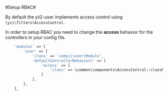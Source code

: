 #Setup RBAC#

By default the yii2-user implements access control using `\yii\filters\AccessControl`.

In order to setup RBAC you need to change the **access** behavior for the controllers in your config file.

```php
    'modules' => [
        'user' => [
            'class' => 'comyii\user\Module',
            'defaultControllerBehaviors' => [
                'access' => [
                    'class' => \common\components\AccessControl::className(),
                ]
            ],
        ],
    ],
```
